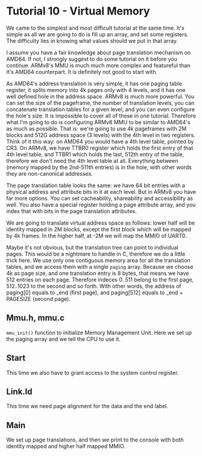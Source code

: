 Tutorial 10 - Virtual Memory
============================

We came to the simplest and most difficult tutorial at the same time. It's simple as all we are going to do
is fill up an array, and set some registers. The difficulty lies in knowing what values should we put in that array.

I assume you have a fair knowledge about page translation mechanism on AMD64. If not, I strongly suggest to
do some tutorial on it before you continue. ARMv8's MMU is much much more complex and featureful than it's AMD64
counterpart. It is definitely not good to start with.

As AMD64's address translation is very simple, it has one paging table register, it splits memory into 4k
pages only with 4 levels, and it has one well defined hole in the address space. ARMv8 is much more powerful. You
can set the size of the pageframe, the number of translation levels, you can concatenate translation tables for a
given level, and you can even configure the hole's size. It is impossible to cover all of these in one tutorial.
Therefore what I'm going to do is configuring ARMv8 MMU to be similar to AMD64's as much as possible. That is:
we're going to use 4k pageframes with 2M blocks and 512G address space (3 levels) with the 4th level in two registers.
Think of it this way: on AMD64 you would have a 4th level table, pointed by CR3. On ARMv8, we have TTBR0 register which
holds the first entry of that 4th level table, and TTBR1 which holds the last, 512th entry of the table, therefore we
don't need the 4th level table at all. Everything between (memory mapped by the 2nd-511th entries) is in the hole, with
other words they are non-canonical addresses.

The page translation table looks the same: we have 64 bit entries with a physical address and attribute bits in it
at each level. But in ARMv8 you have far more options. You can set cacheability, shareability and accessibility as
well. You also have a special register holding a page attribute array, and you index that with bits in the page
translation attributes.

We are going to translate virtual address space as follows: lower half will be identity mapped in 2M blocks, except
the first block which will be mapped by 4k frames. In the higher half, at -2M we will map the MMIO of UART0.

Maybe it's not obvious, but the translation tree can point to individual pages. This would be a nightmare to handle
in C, therefore we do a little trick here. We use only one contiguous memory area for all the translation tables, and
we access them with a single `paging` array. Because we choose 4k as page size, and one translation entry is 8 bytes,
that means we have 512 entries on each page. Therefore indeces 0..511 belong to the first page, 512..1023 to the
second and so forth. With other words, the address of paging[0] equals to _end (first page), and paging[512] equals to
_end + PAGESIZE (second page).

Mmu.h, mmu.c
------------

`mmu_init()` function to initialize Memory Management Unit. Here we set up the paging array and we tell the CPU to use it.

Start
-----

This time we also have to grant access to the system control register.

Link.ld
-------

This time we need page alignment for the data and the end label.

Main
----

We set up page translations, and then we print to the console with both identity mapped and higher half mapped MMIO.
